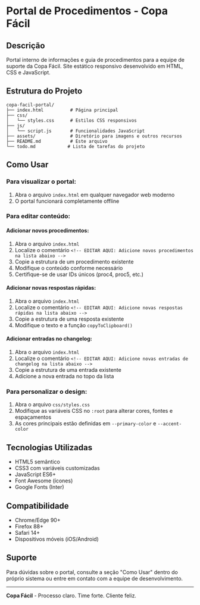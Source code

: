 # Portal de Procedimentos - Copa Fácil

## Descrição
Portal interno de informações e guia de procedimentos para a equipe de suporte da Copa Fácil. Site estático responsivo desenvolvido em HTML, CSS e JavaScript.

## Estrutura do Projeto
```
copa-facil-portal/
├── index.html          # Página principal
├── css/
│   └── styles.css      # Estilos CSS responsivos
├── js/
│   └── script.js       # Funcionalidades JavaScript
├── assets/             # Diretório para imagens e outros recursos
├── README.md           # Este arquivo
└── todo.md            # Lista de tarefas do projeto
```



## Como Usar

### Para visualizar o portal:
1. Abra o arquivo `index.html` em qualquer navegador web moderno
2. O portal funcionará completamente offline

### Para editar conteúdo:

#### Adicionar novos procedimentos:
1. Abra o arquivo `index.html`
2. Localize o comentário `<!-- EDITAR AQUI: Adicione novos procedimentos na lista abaixo -->`
3. Copie a estrutura de um procedimento existente
4. Modifique o conteúdo conforme necessário
5. Certifique-se de usar IDs únicos (proc4, proc5, etc.)

#### Adicionar novas respostas rápidas:
1. Abra o arquivo `index.html`
2. Localize o comentário `<!-- EDITAR AQUI: Adicione novas respostas rápidas na lista abaixo -->`
3. Copie a estrutura de uma resposta existente
4. Modifique o texto e a função `copyToClipboard()`

#### Adicionar entradas no changelog:
1. Abra o arquivo `index.html`
2. Localize o comentário `<!-- EDITAR AQUI: Adicione novas entradas de changelog na lista abaixo -->`
3. Copie a estrutura de uma entrada existente
4. Adicione a nova entrada no topo da lista

### Para personalizar o design:
1. Abra o arquivo `css/styles.css`
2. Modifique as variáveis CSS no `:root` para alterar cores, fontes e espaçamentos
3. As cores principais estão definidas em `--primary-color` e `--accent-color`

## Tecnologias Utilizadas
- HTML5 semântico
- CSS3 com variáveis customizadas
- JavaScript ES6+
- Font Awesome (ícones)
- Google Fonts (Inter)

## Compatibilidade
-  Chrome/Edge 90+
- Firefox 88+
- Safari 14+
- Dispositivos móveis (iOS/Android)

## Suporte
Para dúvidas sobre o portal, consulte a seção "Como Usar" dentro do próprio sistema ou entre em contato com a equipe de desenvolvimento.

---
**Copa Fácil** - Processo claro. Time forte. Cliente feliz.

